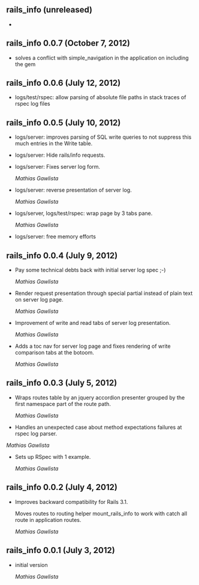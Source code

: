 ## rails_info (unreleased) ##

*   

## rails_info 0.0.7 (October 7, 2012) ##

*   solves a conflict with simple_navigation in the application on including the gem

## rails_info 0.0.6 (July 12, 2012) ##

*   logs/test/rspec: allow parsing of absolute file paths in stack traces of rspec log files

## rails_info 0.0.5 (July 10, 2012) ##

*   logs/server: improves parsing of SQL write queries to not suppress this much entries in the Write table.

*   logs/server: Hide rails/info requests.

*   logs/server: Fixes server log form.

    *Mathias Gawlista*

*   logs/server: reverse presentation of server log.

    *Mathias Gawlista*

*   logs/server, logs/test/rspec: wrap page by 3 tabs pane.

    *Mathias Gawlista*

*   logs/server: free memory efforts

## rails_info 0.0.4 (July 9, 2012) ##

*   Pay some technical debts back with initial server log spec ;-)

    *Mathias Gawlista*

*   Render request presentation through special partial instead of plain text on server log page.

    *Mathias Gawlista*

*   Improvement of write and read tabs of server log presentation.

    *Mathias Gawlista*

*   Adds a toc nav for server log page and fixes rendering of write comparison tabs at the botoom.

    *Mathias Gawlista*

## rails_info 0.0.3 (July 5, 2012) ##

*   Wraps routes table by an jquery accordion presenter grouped by the first namespace part of the route path.

    *Mathias Gawlista*

*   Handles an unexpected case about method expectations failures at rspec log parser.

   *Mathias Gawlista* 

*   Sets up RSpec with 1 example.

    *Mathias Gawlista*

## rails_info 0.0.2 (July 4, 2012) ##

*   Improves backward compatibility for Rails 3.1.

    Moves routes to routing helper mount_rails_info to work with catch all route in application routes.

    *Mathias Gawlista*

## rails_info 0.0.1 (July 3, 2012) ##

*   initial version

    *Mathias Gawlista*
